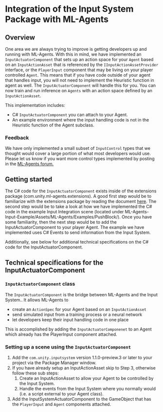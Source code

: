 # Integration of the Input System Package with ML-Agents

## Overview
One area we are always trying to improve is getting developers up and running with ML-Agents.  With this in mind,
we have implemented an `InputActuatorComponent` that sets up an action space for your `Agent` based on
an `InputActionAsset` that is referenced by the `IInputActionAssetProvider` interface, or the `PlayerInput` component
that may be living on your player controlled `Agent`.  This means that if you have code outside of your agent that
handles input, you will not need to implement the Heuristic function in agent as well.  The `InputActuatorComponent`
will handle this for you.  You can now train and run inference on `Agents` with an action space defined by an `InputActionAsset`.

This implementation includes:

* C# `InputActuatorComponent` you can attach to your Agent.
* An example environment where the input handling code is not in the Heuristic function of the Agent subclass.

### Feedback
We have only implemented a small subset of `InputControl` types that we thought would cover a large portion of what
most developers would use.  Please let us know if you want more control types implemented by posting in the [ML-Agents
forum.](https://forum.unity.com/forums/ml-agents.453/)

## Getting started
The C# code for the `InputActuatorComponent` exists inside of the extensions package (com.unity.ml-agents.extensions).  A good first step would be to familiarize with the extensions package by reading the document [here](com.unity.ml-agents.extensions.md).  The second step would be to take a look at how we have implemented the C# code in the example Input Integration scene (located under  ML-Agents-Input-Example/Assets/ML-Agents/Examples/PushBlock/).  Once you have some familiarity, then the next step would be to add the InputActuatorComponent to your player Agent.  The example we have implemented uses C# Events to send information from the Input System.

Additionally, see below for additional technical specifications on the C# code for the InputActuatorComponent.

## Technical specifications for the InputActuatorComponent

### `InputActuatorComponent` class
The `InputActuatorComponent` is the bridge between ML-Agents and the Input System.. It allows ML-Agents to
* create an `ActionSpec` for your Agent based on an `InputActionAsset`
* send simulated input from a training process or a neural network
* let developers keep their input handling code in one place

This is accomplished by adding the `InputActuatorComponenet` to an Agent which already has the PlayerInput component attached.

### Setting up a scene using the `InputActuatorComponent`
1. Add the `com.unity.inputsystem` version 1.1.0-preview.3 or later to your project via the Package Manager window.
2. If you have already setup an InputActionAsset skip to Step 3, otherwise follow these sub steps:
    1. Create an InputActionAsset to allow your Agent to be controlled by the Input System.
    2. Handle the events from the Input System where you normally would (i.e. a script external to your Agent class).
3. Add the InputSystemActuatorComponent to the GameObject that has the `PlayerInput` and `Agent` components attached.

